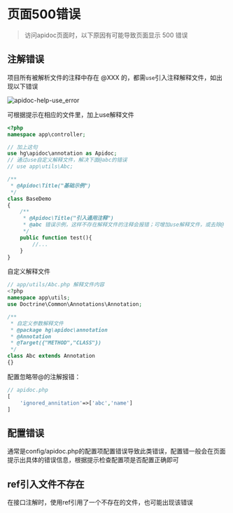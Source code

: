 # 页面500错误

> 访问apidoc页面时，以下原因有可能导致页面显示 500 错误

## 注解错误

项目所有被解析文件的注释中存在 @XXX 的，都需`use`引入注释解释文件，如出现以下错误

![apidoc-help-use_error](/thinkphp-apidoc/images/apidoc-help-use_error.png "apidoc-help-use_error")

可根据提示在相应的文件里，加上use解释文件

```php
<?php
namespace app\controller;

// 加上这句
use hg\apidoc\annotation as Apidoc;
// 通过use自定义解释文件，解决下面@abc的错误
// use app\utils\Abc;

/**
 * @Apidoc\Title("基础示例")
 */
class BaseDemo
{
    /**
     * @Apidoc\Title("引入通用注释")
     * @abc 错误示例，这样不存在解释文件的注释会报错；可增加use解释文件，或去除@
     */
    public function test(){
        //...
    }
}
```
自定义解释文件
```php
// app/utils/Abc.php 解释文件内容
<?php
namespace app\utils;
use Doctrine\Common\Annotations\Annotation;

/**
 * 自定义参数解释文件
 * @package hg\apidoc\annotation
 * @Annotation
 * @Target({"METHOD","CLASS"})
 */
class Abc extends Annotation
{}
```

配置忽略带@的注解报错：

```php
// apidoc.php
[
    'ignored_annitation'=>['abc','name']
]
```

## 配置错误

通常是config/apidoc.php的配置项配置错误导致此类错误，配置错一般会在页面提示出具体的错误信息，根据提示检查配置项是否配置正确即可


## ref引入文件不存在

在接口注解时，使用ref引用了一个不存在的文件，也可能出现该错误



